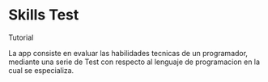 # Skills Test
Tutorial

La app consiste en evaluar las habilidades tecnicas de un programador, mediante una serie de Test con respecto al lenguaje de programacion en la cual se especializa.
